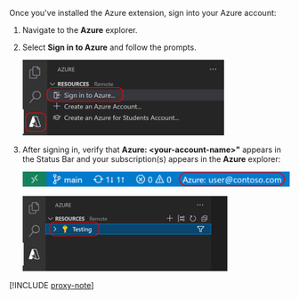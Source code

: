 Once you've installed the Azure extension, sign into your Azure account:

1. Navigate to the **Azure** explorer.
1. Select **Sign in to Azure** and follow the prompts. 

    ![Sign in to Azure through VS Code](../media/deploy-azure/sign-in-to-azure-through-visual-studio-code.png)

1. After signing in, verify that **Azure: \<your-account-name\>"** appears in the Status Bar and your subscription(s) appears in the **Azure** explorer:

    ![Visual Studio Code status bar showing Azure account](../media/deploy-azure/azure-account-status-bar-in-visual-studio-code.png)

    ![Visual Studio Code Azure App Service explorer showing subscriptions](../media/deploy-azure/view-azure-subscription-in-visual-studio-code-app-service-explorer.png)

[!INCLUDE [proxy-note](../../includes/proxy-note.md)]
